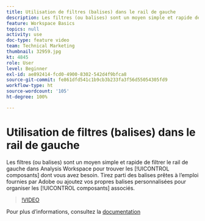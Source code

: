 ```yaml
---
title: Utilisation de filtres (balises) dans le rail de gauche
description: Les filtres (ou balises) sont un moyen simple et rapide de filtrer le rail de gauche dans Analysis Workspace pour trouver les composants dont vous avez besoin. Tirez parti des balises prêtes à l’emploi fournies par Adobe ou ajoutez vos propres balises personnalisées pour organiser les composants associés.
feature: Workspace Basics
topics: null
activity: use
doc-type: feature video
team: Technical Marketing
thumbnail: 32959.jpg
kt: 4845
role: User
level: Beginner
exl-id: ae892414-fcd0-4900-8302-542d4f9bfca8
source-git-commit: fe861dfd541c1b9cb3b233fa3f56d55054305fd9
workflow-type: ht
source-wordcount: '105'
ht-degree: 100%

---
```


# Utilisation de filtres (balises) dans le rail de gauche

Les filtres (ou balises) sont un moyen simple et rapide de filtrer le rail de gauche dans Analysis Workspace pour trouver les [!UICONTROL composants] dont vous avez besoin. Tirez parti des balises prêtes à l’emploi fournies par Adobe ou ajoutez vos propres balises personnalisées pour organiser les [!UICONTROL composants] associés.

>[!VIDEO](https://video.tv.adobe.com/v/32959/?quality=12)

Pour plus d’informations, consultez la [documentation](https://experienceleague.adobe.com/docs/analytics/analyze/analysis-workspace/home.html?lang=fr)
